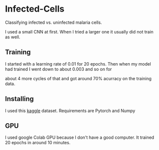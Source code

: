 # Infected-Cells
Classifying infected vs. uninfected malaria cells.

I used a small CNN at first. When I tried a larger one it usually did not train as well. 

## Training

I started with a learning rate of 0.01 for 20 epochs. Then when my model had trained I went down to about 0.003 and so on for 

about 4 more cycles of that and got around 70% acurracy on the training data. 

## Installing 
I used this [kaggle](https://www.kaggle.com/iarunava/cell-images-for-detecting-malaria) dataset.
Requirements are Pytorch and Numpy

## GPU
I used google Colab GPU because I don't have a good computer. It trained 20 epochs in around 10 minutes. 
